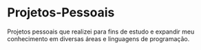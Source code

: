 # Projetos-Pessoais
Projetos pessoais que realizei para fins de estudo e expandir meu conhecimento em diversas áreas e linguagens de programação.
